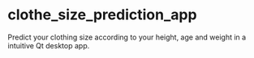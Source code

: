 # clothe_size_prediction_app
Predict your clothing size according to your height, age and weight in a intuitive Qt desktop app.
